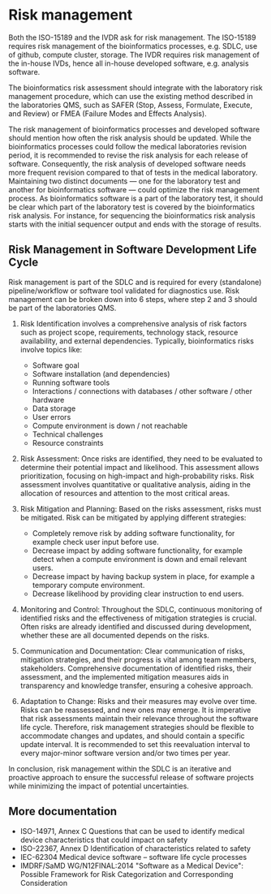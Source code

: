 # Risk management

Both the ISO-15189 and the IVDR ask for risk management. The ISO-15189 requires risk management of the bioinformatics processes, e.g. SDLC, use of github, compute cluster, storage. The IVDR requires risk management of the in-house IVDs, hence all in-house developed software, e.g. analysis software. 

The bioinformatics risk assessment should integrate with the laboratory risk management procedure, which can use the existing method described in the laboratories QMS, such as SAFER (Stop, Assess, Formulate, Execute, and Review) or FMEA (Failure Modes and Effects Analysis). 

The risk management of bioinformatics processes and developed software should mention how often the risk analysis should be updated. While the bioinformatics processes could follow the medical laboratories revision period, it is recommended to revise the risk analysis for each release of software. Consequently, the risk analysis of developed software needs more frequent revision compared to that of tests in the medical laboratory. Maintaining two distinct documents — one for the laboratory test and another for bioinformatics software — could optimize the risk management process. As bioinformatics software is a part of the laboratory test, it should be clear which part of the laboratory test is covered by the bioinformatics risk analysis. For instance, for sequencing the bioinformatics risk analysis starts with the initial sequencer output and ends with the storage of results.

## Risk Management in Software Development Life Cycle

Risk management is part of the SDLC and is required for every (standalone) pipeline/workflow or software tool validated for diagnostics use. Risk management can be broken down into 6 steps, where step 2 and 3 should be part of the laboratories QMS. 

1. Risk Identification involves a comprehensive analysis of risk factors such as project scope, requirements, technology stack, resource availability, and external dependencies.
   Typically, bioinformatics risks involve topics like:
    - Software goal
    - Software installation (and dependencies)
    - Running software tools
    - Interactions / connections with databases / other software / other hardware
    - Data storage
    - User errors
    - Compute environment is down / not reachable
    - Technical challenges
    - Resource constraints
2. Risk Assessment: Once risks are identified, they need to be evaluated to determine their potential impact and likelihood. This assessment allows prioritization, focusing on high-impact and high-probability risks. Risk assessment involves quantitative or qualitative analysis, aiding in the allocation of resources and attention to the most critical areas.
3. Risk Mitigation and Planning: Based on the risks assessment, risks must be mitigated. Risk can be mitigated by applying different strategies:

    - Completely remove risk by adding software functionality, for example check user input before use.
    - Decrease impact by adding software functionality, for example detect when a compute environment is down and email relevant users.
    - Decrease impact by having backup system in place, for example a temporary compute environment.
    - Decrease likelihood by providing clear instruction to end users.

4. Monitoring and Control: Throughout the SDLC, continuous monitoring of identified risks and the effectiveness of mitigation strategies is crucial. Often risks are already identified and discussed during development, whether these are all documented depends on the risks.
5. Communication and Documentation: Clear communication of risks, mitigation strategies, and their progress is vital among team members, stakeholders. Comprehensive documentation of identified risks, their assessment, and the implemented mitigation measures aids in transparency and knowledge transfer, ensuring a cohesive approach.
6. Adaptation to Change: Risks and their measures may evolve over time. Risks can be reassessed, and new ones may emerge. It is imperative that risk assessments maintain their relevance throughout the software life cycle. Therefore, risk management strategies should be flexible to accommodate changes and updates, and should contain a specific update interval. It is recommended to set this reevaluation interval to every major-minor software version and/or two times per year.

In conclusion, risk management within the SDLC is an iterative and proactive approach to ensure the successful release of software projects while minimizing the impact of potential uncertainties.

## More documentation

-   ISO-14971, Annex C Questions that can be used to identify medical device characteristics that could impact on safety
-   ISO-22367, Annex D Identification of characteristics related to safety
-   IEC-62304 Medical device software – software life cycle processes
-   IMDRF/SaMD WG/N12FINAL:2014 "Software as a Medical Device": Possible Framework for Risk Categorization and Corresponding Consideration
